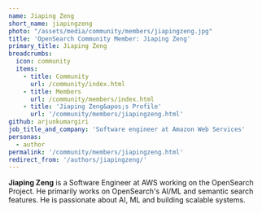 ```yaml
---
name: Jiaping Zeng
short_name: jiapingzeng
photo: "/assets/media/community/members/jiapingzeng.jpg"
title: 'OpenSearch Community Member: Jiaping Zeng'
primary_title: Jiaping Zeng
breadcrumbs:
  icon: community
  items:
    - title: Community
      url: /community/index.html
    - title: Members
      url: /community/members/index.html
    - title: 'Jiaping Zeng&apos;s Profile'
      url: '/community/members/jiapingzeng.html'
github: arjunkumargiri
job_title_and_company: 'Software engineer at Amazon Web Services'
personas:
  - author
permalink: '/community/members/jiapingzeng.html'
redirect_from: '/authors/jiapingzeng/'
---
```


**Jiaping Zeng** is a Software Engineer at AWS working on the OpenSearch Project. He primarily works on OpenSearch's AI/ML and semantic search features. He is passionate about AI, ML and building scalable systems.